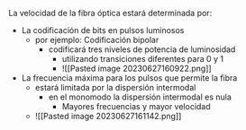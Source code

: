 La velocidad de la fibra óptica estará determinada por:
- La codificación de bits en pulsos luminosos
	- por ejemplo: Codificación bipolar
		-  codificará tres niveles de potencia de luminosidad 
			- utilizando transiciones diferentes para 0 y 1
			- ![[Pasted image 20230627160922.png]]
- La frecuencia máxima para los pulsos que permite la fibra
	- estará limitada por la dispersión intermodal
		- en el monomodo la dispersión intermodal es nula 
			- Mayores frecuencias y mayor velocidad
	- ![[Pasted image 20230627161142.png]]